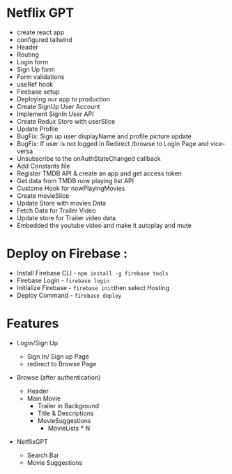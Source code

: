 # Netflix GPT
- create react app
- configured tailwind
- Header
- Routing
- Login form  
- Sign Up form  
- Form validations
- useRef hook
- Firebase setup
- Deploying our app to production
- Create SignUp User Account
- Implement SignIn User API
- Create Redux Store with userSlice
- Update Profile
- BugFix: Sign up user displayName and profile picture update
- BugFix: If user is not logged in Redirect /browse to Login Page and vice-versa
- Unsubscribe to the onAuthStateChanged callback
- Add Constants file 
- Register TMDB API & create an app and get access token
- Get data from TMDB now playing list API
- Custome Hook for nowPlayingMovies
- Create movieSlice
- Update Store with movies Data
- Fetch Data for Trailer Video
- Update store for Trailer video data
- Embedded the youtube video and make it autoplay and mute  


# Deploy on Firebase :
- Install Firebase CLI - `npm install -g firebase tools`
- Firebase Login - `firebase login`
- Initialize Firebase - `firebase init`then select Hosting
- Deploy Command - `firebase deploy`

# Features
- Login/Sign Up
    - Sign In/ Sign up Page
    - redirect to Browse Page

- Browse (after authentication)
    - Header
    - Main Movie   
        - Trailer in Background
        - Title & Descriptions
        - MovieSuggestions
            - MovieLists * N

- NetflixGPT
    - Search Bar
    - Movie Suggestions